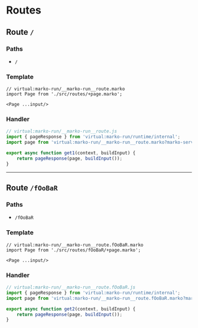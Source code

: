 # Routes

## Route `/`
### Paths
  - `/`
### Template
```marko
// virtual:marko-run/__marko-run__route.marko
import Page from './src/routes/+page.marko';

<Page ...input/>
```
### Handler
```js
// virtual:marko-run/__marko-run__route.js
import { pageResponse } from 'virtual:marko-run/runtime/internal';
import page from 'virtual:marko-run/__marko-run__route.marko?marko-server-entry';

export async function get1(context, buildInput) {
	return pageResponse(page, buildInput());
}
```
---
## Route `/fOoBaR`
### Paths
  - `/fOoBaR`
### Template
```marko
// virtual:marko-run/__marko-run__route.fOoBaR.marko
import Page from './src/routes/fOoBaR/+page.marko';

<Page ...input/>
```
### Handler
```js
// virtual:marko-run/__marko-run__route.fOoBaR.js
import { pageResponse } from 'virtual:marko-run/runtime/internal';
import page from 'virtual:marko-run/__marko-run__route.fOoBaR.marko?marko-server-entry';

export async function get2(context, buildInput) {
	return pageResponse(page, buildInput());
}
```
